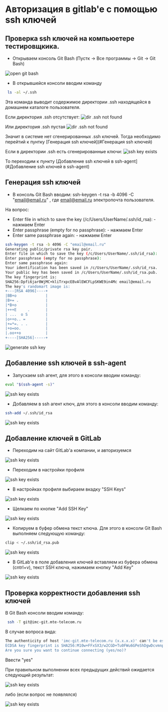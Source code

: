 # Авторизация в gitlab'e с помощью ssh ключей

## Проверка ssh ключей на компьюетере тестировщкика.

- Открываем консоль Git Bash (Пустк -> Все программы -> Git -> Git Bash)

![open git bash](Open_Git_Bash.jpg)

- В открывшейся консоли вводим команду 

```bash
 ls -al ~/.ssh
```

Эта команда выводит содержимое директории .ssh находящейся в домашнем каталоге пользователя. 

Если директория .ssh отсутствует:
![dir .ssh not found](Check_ssh_key_1.jpg)

Или директория .ssh пустая
![dir .ssh not found](Check_ssh_key_2.jpg)


Значит в системе нет сгенерированных .ssh ключей. Тогда необходимо перейтий к пунтку [Генерация ssh ключей](#Генерация ssh ключей)

Если в директории .ssh есть сгенерированные ключи:
![ssh key exists](Ssh_key_exsists.jpg)

То переходим к пункту [Добавление ssh ключей в ssh-agent](#Добавление ssh ключей в ssh-agent)

## Генерация ssh ключей

- В консоль Git Bash вводим: ssh-keygen -t rsa -b 4096 -C "email@email.ru" , где email@email.ru электропочта пользователя.

На вопрос:

- Enter file in which to save the key (/c/Users/UserName/.ssh/id_rsa): - нажмаем Enter
- Enter passphrase (empty for no passphrase):  - нажмаем Enter
- Enter same passphrase again:  - нажмаем Enter

```bash
ssh-keygen -t rsa -b 4096 -C "email@email.ru"
Generating public/private rsa key pair.
Enter file in which to save the key (/c/Users/UserName/.ssh/id_rsa):
Enter passphrase (empty for no passphrase):
Enter same passphrase again:
Your identification has been saved in /c/Users/UserName/.ssh/id_rsa.
Your public key has been saved in /c/Users/UserName/.ssh/id_rsa.pub.
The key fingerprint is:
SHA256:Dpfi6jar0WjMC+kliTrxpcEBvAlEWCFLpSKWE9in4Mc email@email.ru
The key's randomart image is:
+---[RSA 4096]----+
|BB+o             |
|B+= .            |
|*B+o             |
|+++E     .       |
| ...  o S        |
|o++o.. =         |
|+=*=. . .        |
|+o=oo.           |
|.oo++o           |
+----[SHA256]-----+
```

![generate ssh key](Generate_ssh_key.jpg)

## Добавление ssh ключей в ssh-agent

- Запускаем ssh агент, для этого в консоли вводим команду:

```bash
eval "$(ssh-agent -s)"
```
![ssh key exists](Run_ssh_agent.jpg)

- Добавляем в ssh агент ключ, для этого в консоли вводим команду:

```bash
ssh-add ~/.ssh/id_rsa
```

![ssh key exists](Add__key_ssh_agent.jpg)

## Добавление ключей в GitLab

- Переходим на сайт GitLab'a компании, и авторизуемся

![ssh key exists](Login_GetLab.jpg)

- Переходим в настройки профиля

![ssh key exists](GetLab_profile_settings.jpg)

- В настройках профиля выбираем вкадку "SSH Keys"

![ssh key exists](Ssh_key.jpg)

- Щелкаем по кнопке "Add SSH Key"

![ssh key exists](Add_Ssh_key.jpg)

- Копируем в буфер обмена текст ключа. Для этого в консоли Git Bash выполняем следующую команду:

```bash
clip < ~/.ssh/id_rsa.pub
```

![ssh key exists](Copy_Ssh_key_in_clipboard.jpg)

- В GitLab'e в поле добавления ключей вставляем из буфера обмена (cntrl+v), текст SSH ключа, нажимаем кнопку "Add Key"

![ssh key exists](Add_key_2.jpg)


## Проверка корректности добавления ssh ключей

В Git Bash консоли вводим команду:

```bash
 ssh -T git@imc-git.mte-telecom.ru
```
В случае вопроса вида: 
```bash
The authenticity of host 'imc-git.mte-telecom.ru (x.x.x.x)' can't be established.
ECDSA key fingerprint is SHA256:M10w+FFxSX3/w2CGD+Tu0FWu6GPeShDgwDcvmnpf/gE.
Are you sure you want to continue connecting (yes/no)?

```

Ввести "yes"

При правильном выполнении всех предыдущих действий ожидается следующий результат:

![ssh key exists](Add_key_complited.jpg)

либо (если вопрос не появлялся)

![ssh key exists](Ssh_key_add_complited.jpg)



